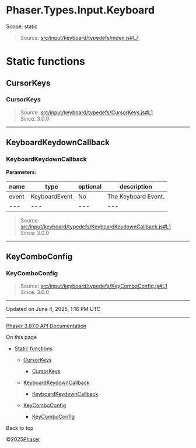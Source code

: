 # Phaser.Types.Input.Keyboard

Scope:
static

> Source: [src/input/keyboard/typedefs/index.js#L7](https://github.com/phaserjs/phaser/blob/v3.87.0/src/input/keyboard/typedefs/index.js#L7)

# Static functions

## CursorKeys

### CursorKeys

> Source: [src/input/keyboard/typedefs/CursorKeys.js#L1](https://github.com/phaserjs/phaser/blob/v3.87.0/src/input/keyboard/typedefs/CursorKeys.js#L1)  
> Since: 3.0.0

---

## KeyboardKeydownCallback

### KeyboardKeydownCallback

**Parameters:**

| name | type | optional | description |
| --- | --- | --- | --- |
| event | KeyboardEvent | No | The Keyboard Event. |
| --- | --- | --- | --- |

> Source: [src/input/keyboard/typedefs/KeyboardKeydownCallback.js#L1](https://github.com/phaserjs/phaser/blob/v3.87.0/src/input/keyboard/typedefs/KeyboardKeydownCallback.js#L1)  
> Since: 3.0.0

---

## KeyComboConfig

### KeyComboConfig

> Source: [src/input/keyboard/typedefs/KeyComboConfig.js#L1](https://github.com/phaserjs/phaser/blob/v3.87.0/src/input/keyboard/typedefs/KeyComboConfig.js#L1)  
> Since: 3.0.0

---

Updated on June 4, 2025, 1:16 PM UTC

---

[Phaser 3.87.0 API Documentation](../../index.md)

On this page

* [Static functions](#static-functions)

  + [CursorKeys](#cursorkeys)

    - [CursorKeys](#cursorkeys-1)
  + [KeyboardKeydownCallback](#keyboardkeydowncallback)

    - [KeyboardKeydownCallback](#keyboardkeydowncallback-1)
  + [KeyComboConfig](#keycomboconfig)

    - [KeyComboConfig](#keycomboconfig-1)

Back to top

©2025[Phaser](https://docs.phaser.io)